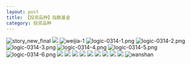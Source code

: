 ```yaml
---
layout: post
title: 【投资品种】指数基金
category: 投资品种
---
```

![story_new_final](http://rjbwi03xh.hd-bkt.clouddn.com/img/story_new_final_0322.png)
![](http://rjbwi03xh.hd-bkt.clouddn.com/img/factors-220327-2.png)
![weijia-1](http://rjbwi03xh.hd-bkt.clouddn.com/img/weijia-1.jpg)
![logic-0314-1.png](http://rjbwi03xh.hd-bkt.clouddn.com/img/logic-0314-1.png)
![logic-0314-2.png](http://rjbwi03xh.hd-bkt.clouddn.com/img/logic-0314-2.png)
![logic-0314-3.png](http://rjbwi03xh.hd-bkt.clouddn.com/img/logic-0314-3.png)
![logic-0314-4.png](http://rjbwi03xh.hd-bkt.clouddn.com/img/logic-0314-4.png)
![logic-0314-5.png](http://rjbwi03xh.hd-bkt.clouddn.com/img/logic-0314-5.png)
![logic-0314-6.png](http://rjbwi03xh.hd-bkt.clouddn.com/img/logic-0314-6.png)
![](http://rjbwi03xh.hd-bkt.clouddn.com/img/etf-0316-1.png)
![](http://rjbwi03xh.hd-bkt.clouddn.com/img/etf-0316-2.png)
![](http://rjbwi03xh.hd-bkt.clouddn.com/img/etf-0319-1.jpeg)
![](http://rjbwi03xh.hd-bkt.clouddn.com/img/factors-220404-4.png)
![](http://rjbwi03xh.hd-bkt.clouddn.com/img/etf-220405-1.png)
![](http://rjbwi03xh.hd-bkt.clouddn.com/img/fragment-220403-1.png)
![](http://rjbwi03xh.hd-bkt.clouddn.com/img/fragment-220403-2.png)
![](http://rjbwi03xh.hd-bkt.clouddn.com/img/factors-220419-2.png)
![](http://rjbwi03xh.hd-bkt.clouddn.com/img/factors-220419-3.png)
![wanshan](http://rjbwi03xh.hd-bkt.clouddn.com/img/wanshan.png)
